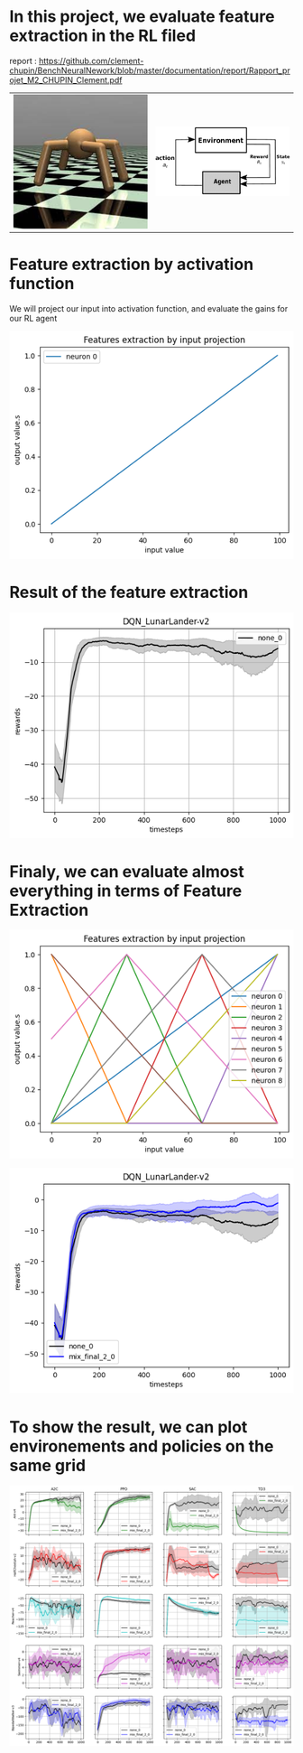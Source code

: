 #  In this project, we evaluate feature extraction in the RL filed

report :
https://github.com/clement-chupin/BenchNeuralNework/blob/master/documentation/report/Rapport_projet_M2_CHUPIN_Clement.pdf



<table style="width:100%; table-layout:fixed;">
  <tr>
<td><img width="300px" src="images/images_overleaf/ant_better_reso.jpg"></td>

<td><img width="300px" src="images/images_overleaf/rl_explainde.png"></td>
<tr>
</table>




# Feature extraction by activation function

We will project our input into activation function, and evaluate the gains for our RL agent


    
![png](Presentation_of_the_project_files/Presentation_of_the_project_3_2.png)
    


# Result of the feature extraction



    
![png](Presentation_of_the_project_files/Presentation_of_the_project_5_0.png)
    


# Finaly, we can evaluate almost everything in terms of Feature Extraction


    
![png](Presentation_of_the_project_files/Presentation_of_the_project_7_1.png)
    


    
![png](Presentation_of_the_project_files/Presentation_of_the_project_7_2.png)
    


# To show the result, we can plot environements and policies on the same grid




    
![png](Presentation_of_the_project_files/Presentation_of_the_project_9_0.png)
    

